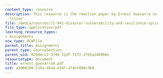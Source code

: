 ```yaml
---
content_type: resource
description: This resource is the reaction paper by Ernest Guevarra on the topic 'Resilient
  Cities'.
file: /media/courses/11-941-disaster-vulnerability-and-resilience-spring-2005/a1008290219a4b34e58fa74ef048c3b9_ernest_guevarra9.pdf
file_type: application/pdf
learning_resource_types:
- Assignments
ocw_type: OCWFile
parent_title: Assignments
parent_type: CourseSection
parent_uid: 025decc2-3746-51df-f1f2-1fd5ad489b6e
resourcetype: Document
title: ernest_guevarra9.pdf
uid: a1008290-219a-4b34-e58f-a74ef048c3b9
---
```

